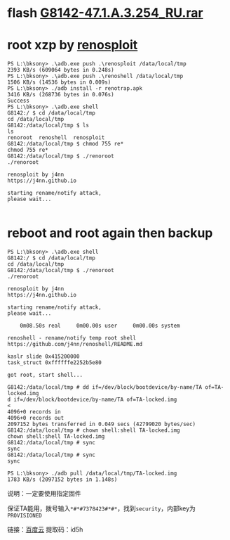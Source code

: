 # flash [G8142-47.1.A.3.254_RU.rar](https://www.androidfilehost.com/?fid=11410932744536993431)

# root xzp by [renosploit](https://forum.xda-developers.com/xperia-xz1-compact/development/devonly-exploits-temp-root-to-backup-t3795510)
```
PS L:\bksony> .\adb.exe push .\renosploit /data/local/tmp
2393 KB/s (609064 bytes in 0.248s)
PS L:\bksony> .\adb.exe push .\renoshell /data/local/tmp
1506 KB/s (14536 bytes in 0.009s)
PS L:\bksony> ./adb install -r renotrap.apk
3416 KB/s (268736 bytes in 0.076s)
Success
PS L:\bksony> .\adb.exe shell
G8142:/ $ cd /data/local/tmp
cd /data/local/tmp
G8142:/data/local/tmp $ ls
ls
renoroot  renoshell  renosploit
G8142:/data/local/tmp $ chmod 755 re*
chmod 755 re*
G8142:/data/local/tmp $ ./renoroot
./renoroot

renosploit by j4nn
https://j4nn.github.io

starting rename/notify attack,
please wait...


```
# reboot and root again then backup
```
PS L:\bksony> .\adb.exe shell
G8142:/ $ cd /data/local/tmp
cd /data/local/tmp
G8142:/data/local/tmp $ ./renoroot
./renoroot

renosploit by j4nn
https://j4nn.github.io

starting rename/notify attack,
please wait...

    0m08.50s real     0m00.00s user     0m00.00s system

renoshell - rename/notify temp root shell
https://github.com/j4nn/renoshell/README.md

kaslr slide 0x415200000
task_struct 0xffffffe2252b5e80

got root, start shell...

G8142:/data/local/tmp # dd if=/dev/block/bootdevice/by-name/TA of=TA-locked.img
d if=/dev/block/bootdevice/by-name/TA of=TA-locked.img                        <
4096+0 records in
4096+0 records out
2097152 bytes transferred in 0.049 secs (42799020 bytes/sec)
G8142:/data/local/tmp # chown shell:shell TA-locked.img
chown shell:shell TA-locked.img
G8142:/data/local/tmp # sync
sync
G8142:/data/local/tmp # sync
sync

PS L:\bksony> ./adb pull /data/local/tmp/TA-locked.img
1783 KB/s (2097152 bytes in 1.148s)
```

说明：一定要使用指定固件

保证TA能用，拨号输入`*#*#7378423#*#*`，找到`security`，内部key为`PROVISIONED`

链接：[百度云](https://pan.baidu.com/s/1HaAVInF57f1T3wRzSVazsg) 提取码：id5h 
